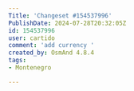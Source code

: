 ```yaml
---
Title: 'Changeset #154537996'
PublishDate: 2024-07-28T20:32:05Z
id: 154537996
user: cartido
comment: 'add currency '
created_by: OsmAnd 4.8.4
tags:
- Montenegro

---
```

